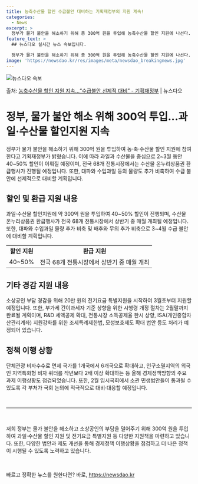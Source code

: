 ```yaml
---
title: 농축수산물 할인 수급불안 대비하는 기획재정부의 지원 계속!
categories:
  - News
excerpt: >
  정부가 물가 불안을 해소하기 위해 총 300억 원을 투입해 농축수산물 할인 지원에 나선다. 기획재정부는 15…
feature_text: >
  ## 뉴스다오 실시간 뉴스 속보입니다.

  정부가 물가 불안을 해소하기 위해 총 300억 원을 투입해 농축수산물 할인 지원에 나선다. 기획재정부는 15…
image: 'https://newsdao.kr/res/images/meta/newsdao_breakingnews.jpg'
---
```


![뉴스다오 속보](https://newsdao.kr/res/images/meta/newsdao_breakingnews.jpg)

<p>출처: <a href="https://newsdao.kr/3160" rel="dofollow">농축수산물 할인 지원 지속…“수급불안 선제적 대비” - 기획재정부</a> | 뉴스다오</p>

<h1>정부, 물가 불안 해소 위해 300억 투입...과일·수산물 할인지원 지속</h1>

<p data-ke-size="size16">정부가 물가 불안을 해소하기 위해 300억 원을 투입하여 농·축·수산물 할인 지원에 참여한다고 기획재정부가 밝혔습니다. 이에 따라 과일과 수산물을 중심으로 2~3월 동안 40~50% 할인이 이뤄질 예정이며, 전국 68개 전통시장에서는 수산물 온누리상품권 환급행사가 진행될 예정입니다. 또한, 대파와 수입과일 등의 물량도 추가 비축하여 수급 불안에 선제적으로 대비할 계획입니다.</p>

<h2 data-ke-size="size22">할인 및 환급 지원 내용</h2>

<p data-ke-size="size16">과일·수산물 할인지원에 약 300억 원을 투입하여 40~50% 할인이 진행되며, 수산물 온누리상품권 환급행사가 전국 68개 전통시장에서 상반기 중 매월 개최될 예정입니다. 또한, 대파와 수입과일 물량 추가 비축 및 배추와 무의 추가 비축으로 3~4월 수급 불안에 대비할 계획입니다.</p>

<table>
    <tr>
        <td style="text-align: center; height: 17px;"><b>할인 지원</b></td>
        <td style="text-align: center; height: 17px;"><b>환급 지원</b></td>
    </tr>
    <tr>
        <td style="text-align: center; height: 17px;">40~50%</td>
        <td style="text-align: center; height: 17px;">전국 68개 전통시장에서 상반기 중 매월 개최</td>
    </tr>
</table>

<h2 data-ke-size="size22">기타 경감 지원 내용</h2>

<p data-ke-size="size16">소상공인 부담 경감을 위해 20만 원의 전기요금 특별지원을 시작하여 3월초부터 지원할 예정입니다. 또한, 부가세 간이과세자 기준 상향을 위한 시행령 개정 절차는 2월말까지 완료될 계획이며, R&D 세액공제 확대, 전통시장 소득공제율 한시 상향, ISA(개인종합자산관리계좌) 지원강화를 위한 조세특례제한법, 모성보호제도 확대 법안 등도 처리가 예정되어 있습니다.</p>

<h2 data-ke-size="size22">정책 이행 상황</h2>

<p data-ke-size="size16">단체관광 비자수수료 면제 국가를 1개국에서 6개국으로 확대하고, 인구소멸지역의 외국인 지역특화형 비자 쿼터를 작년보다 2배 이상 확대하는 등 올해 경제정책방향의 주요 과제 이행상황도 점검되었습니다. 또한, 2월 임시국회에서 소관 민생법안들이 통과될 수 있도록 각 부처가 국회 논의에 적극적으로 대비·대응할 예정입니다.</p>

<p data-ke-size="size16">&nbsp;</p>

<hr>

<p data-ke-size="size16">&nbsp;</p>

<p data-ke-size="size16">저희 정부는 물가 불안을 해소하고 소상공인의 부담을 덜어주기 위해 300억 원을 투입하여 과일·수산물 할인 지원 및 전기요금 특별지원 등 다양한 지원책을 마련하고 있습니다. 또한, 다양한 법안과 제도 개선을 통해 경제정책 이행상황을 점검하고 더 나은 정책이 시행될 수 있도록 노력하고 있습니다.</p>

<p data-ke-size="size16">&nbsp;</p> 

빠르고 정확한 뉴스를 원한다면? 바로, <a href="https://newsdao.kr" rel="dofollow">https://newsdao.kr</a>


